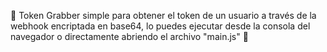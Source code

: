 🐉 Token Grabber simple para obtener el token de un usuario a través de la webhook encriptada en base64, lo puedes ejecutar desde la consola del navegador o directamente abriendo el archivo "main.js" 🐉
